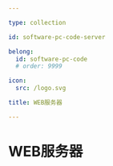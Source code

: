 ```yaml
---

type: collection

id: software-pc-code-server

belong:
  id: software-pc-code
  # order: 9999

icon:
  src: /logo.svg

title: WEB服务器

---
```


# WEB服务器

<ShowBreadcrumb />

<ShowResources/>
